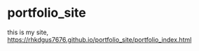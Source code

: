 # portfolio_site

this is my site,
https://rhkdgus7676.github.io/portfolio_site/portfolio_index.html
